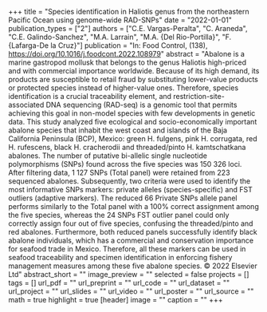 +++
title = "Species identification in Haliotis genus from the northeastern Pacific Ocean using genome-wide RAD-SNPs"
date = "2022-01-01"
publication_types = ["2"]
authors = ["C.E. Vargas-Peralta", "C. Araneda", "C.E. Galindo-Sanchez", "M.A. Larrain", "M.A. {Del Rio-Portilla}", "F. {Lafarga-De la Cruz}"]
publication = "In: Food Control, (138), https://doi.org/10.1016/j.foodcont.2022.108979"
abstract = "Abalone is a marine gastropod mollusk that belongs to the genus Haliotis high-priced and with commercial importance worldwide. Because of its high demand, its products are susceptible to retail fraud by substituting lower-value products or protected species instead of higher-value ones. Therefore, species identification is a crucial traceability element, and restriction-site-associated DNA sequencing (RAD-seq) is a genomic tool that permits achieving this goal in non-model species with few developments in genetic data. This study analyzed five ecological and socio-economically important abalone species that inhabit the west coast and islands of the Baja California Peninsula (BCP), Mexico: green H. fulgens, pink H. corrugata, red H. rufescens, black H. cracherodii and threaded/pinto H. kamtschatkana abalones. The number of putative bi-allelic single nucleotide polymorphisms (SNPs) found across the five species was 150 326 loci. After filtering data, 1 127 SNPs (Total panel) were retained from 223 sequenced abalones. Subsequently, two criteria were used to identify the most informative SNPs markers: private alleles (species-specific) and FST outliers (adaptive markers). The reduced 66 Private SNPs allele panel performs similarly to the Total panel with a 100% correct assignment among the five species, whereas the 24 SNPs FST outlier panel could only correctly assign four out of five species, confusing the threaded/pinto and red abalones. Furthermore, both reduced panels successfully identify black abalone individuals, which has a commercial and conservation importance for seafood trade in Mexico. Therefore, all these markers can be used in seafood traceability and specimen identification in enforcing fishery management measures among these five abalone species. © 2022 Elsevier Ltd"
abstract_short = ""
image_preview = ""
selected = false
projects = []
tags = []
url_pdf = ""
url_preprint = ""
url_code = ""
url_dataset = ""
url_project = ""
url_slides = ""
url_video = ""
url_poster = ""
url_source = ""
math = true
highlight = true
[header]
image = ""
caption = ""
+++
